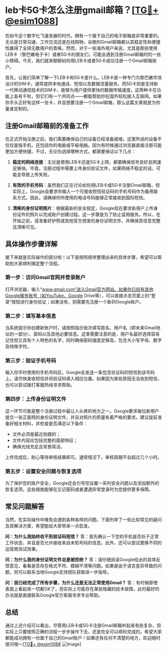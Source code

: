 # leb卡5G卡怎么注册gmail邮箱？[[TG💪+ @esim1088](https://t.me/s/esim1088)]

在如今这个数字化飞速发展的时代，拥有一个属于自己的电子邮箱是非常重要的。无论是日常沟通、工作交流还是在线购物，谷歌的Gmail邮箱都以其稳定性和便捷性赢得了全球无数用户的青睐。然而，对于一些海外用户来说，尤其是那些使用LEB卡（黎巴嫩电子卡）或者5G卡的朋友们，可能会遇到注册Gmail邮箱时的一些小障碍。今天，我们就来聊聊如何用LEB卡或者5G卡成功注册一个Gmail邮箱账户。

首先，让我们简单了解一下LEB卡和5G卡是什么。LEB卡是一种专门为黎巴嫩市场设计的SIM卡，通常提供本地通话、短信以及数据流量服务。而5G卡则是支持新一代移动通信技术的SIM卡，能够为用户提供更快的数据传输速度。这两种卡在功能上各有千秋，但它们有一个共同点——都能帮助你在国外轻松接入互联网。如果你手头正好有这样一张卡，并且想要注册一个Gmail邮箱，那么这篇文章就是为你量身定制的。

## 注册Gmail邮箱前的准备工作

在正式开始注册之前，我们需要确保自己的设备已经准备就绪。这里所说的设备不仅仅是指手机，还包括你的电脑或平板电脑。因为有时候通过浏览器直接注册可能更加方便快捷。不过，无论你选择哪种方式，都需要保证以下几点：

1. **稳定的网络连接**：无论是使用LEB卡还是5G卡上网，都要确保信号良好且网速足够快。毕竟，注册过程中需要上传身份验证文件，如果网络不稳定的话，可能会导致上传失败。
   
2. **有效的手机号码**：虽然我们正在讨论如何用LEB卡或5G卡注册Gmail邮箱，但实际上，Google会要求你输入一个可接收短信验证码的手机号码作为备用联系方式。因此，请确保你所使用的电话号码能够正常接收到国际短信。

3. **清晰的身份证明照片**：根据最新的安全规定，Google现在要求新用户上传身份证件的照片以完成账户创建过程。这一步骤是为了防止滥用服务。所以，在开始之前，请准备好护照或其他官方颁发的身份证明文件，并确保其信息完整且清晰可见。

## 具体操作步骤详解

接下来就是实际操作的部分啦！以下是按照顺序整理出来的具体步骤，希望可以帮助到大家顺利搞定整个流程。

### 第一步：访问Gmail官网并登录账户
打开浏览器，输入“www.gmail.com”进入Gmail官方网站。如果你已经有其他Google服务账号（如YouTube、Google Drive等），可以直接点击页面上的“登录”按钮进行身份验证；如果没有，则需要先注册一个新的Google账户。

### 第二步：填写基本信息
当系统提示你创建新账户时，请按照指示依次填写姓名、用户名（即未来Gmail地址的一部分）、密码以及其他必要信息。这里需要注意的是，用户名最好选择容易记住但又具有个人特色的名字，同时确保密码强度足够高，包含大小写字母、数字及特殊字符。

### 第三步：验证手机号码
输入你平时使用的手机号码后，Google会发送一条包含验证码的短信到该号码上。请尽快查收短信并将验证码填入相应位置。如果因为某些原因无法收到短信，也可以尝试拨打客服热线寻求帮助。

### 第四步：上传身份证明文件
这一环节可能是整个注册过程中最让人头疼的地方之一。Google要求每位新用户提交一张正面照的身份证明文件，并且对照片的质量有着严格的要求。建议提前准备好相关材料，并检查是否满足以下条件：
   - 文件必须是最近拍摄的；
   - 文件内容应包括完整的面部特征；
   - 确保光线充足且背景简洁。

上传完成后，耐心等待审核结果即可。通常情况下，审核周期不会超过几个小时。

### 第五步：设置安全问题与恢复选项
为了保护您的账户安全，Google还会引导您设置一系列安全问题以及添加额外的恢复选项。这些措施能够在忘记密码或者遭遇异常登录时为您提供更多保障。

## 常见问题解答

当然，在实际操作中难免会遇到各种各样的问题。下面列举了一些比较常见的疑问及其解决方案，希望能给大家带来一点启发。

**问：为什么我始终收不到验证码短信？**
答：首先确认一下您的手机是否处于正常工作状态，并且是否允许接收来自未知号码的信息。此外，还可以尝试更换不同的运营商测试效果。

**问：为什么我的身份证明文件总是被拒绝？**
答：请仔细阅读Google给出的具体反馈意见，看看是否存在格式不符、模糊不清等问题。如果是由于语言差异导致的问题，则可以联系当地Google支持团队获取进一步指导。

**问：我已经完成了所有步骤，为什么还是无法正常使用Gmail？**
答：有时候即使表面上看起来一切都OK了，但实际上可能存在某些隐藏的技术故障。此时最好的办法就是直接联系Google官方客服寻求专业帮助。

## 总结

通过上述介绍可以看出，尽管用LEB卡或5G卡注册Gmail邮箱听起来有些复杂，但实际上只要按照正确的流程一步步操作下去，还是完全可以顺利完成的。希望大家都能成功拥有一份属于自己的Gmail账户！如果还有任何不清楚的地方，欢迎随时提问哦～[[TG💪+ @esim1088](https://t.me/s/esim1088) ![Image](https://i.postimg.cc/4NQfJmqS/Snipaste-2025-05-13-00-14-12.png)]